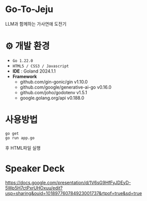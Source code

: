 # Go-To-Jeju
LLM과 함께하는 가사연애 도전기

# ⚙️ 개발 환경
- `Go 1.22.0`
- `HTML5 / CSS3 / Javascript`
- **IDE** : Goland 2024.1.1
- **Framework**
  - github.com/gin-gonic/gin v1.10.0
  - github.com/google/generative-ai-go v0.16.0
  - github.com/joho/godotenv v1.5.1
  - google.golang.org/api v0.188.0

# 사용방법
```shell
go get
go run app.go
```
후 HTML파일 실행

# Speaker Deck
https://docs.google.com/presentation/d/1V6sG9HfFyJDEyD-5Wp5H7ctPxrUHOxuu/edit?usp=sharing&ouid=101897760784923001737&rtpof=true&sd=true